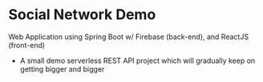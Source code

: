 # Social Network Demo
Web Application using Spring Boot w/ Firebase (back-end), and ReactJS (front-end)
- A small demo serverless REST API project which will gradually keep on getting bigger and bigger
